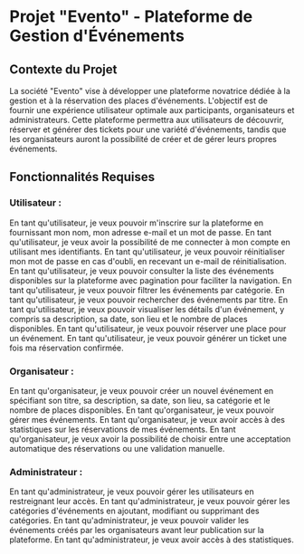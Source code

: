 # Projet "Evento" - Plateforme de Gestion d'Événements
## Contexte du Projet
La société "Evento" vise à développer une plateforme novatrice dédiée à la gestion et à la réservation des places d'événements. L'objectif est de fournir une expérience utilisateur optimale aux participants, organisateurs et administrateurs. Cette plateforme permettra aux utilisateurs de découvrir, réserver et générer des tickets pour une variété d'événements, tandis que les organisateurs auront la possibilité de créer et de gérer leurs propres événements.

## Fonctionnalités Requises
### Utilisateur :
En tant qu'utilisateur, je veux pouvoir m'inscrire sur la plateforme en fournissant mon nom, mon adresse e-mail et un mot de passe.
En tant qu'utilisateur, je veux avoir la possibilité de me connecter à mon compte en utilisant mes identifiants.
En tant qu'utilisateur, je veux pouvoir réinitialiser mon mot de passe en cas d'oubli, en recevant un e-mail de réinitialisation.
En tant qu'utilisateur, je veux pouvoir consulter la liste des événements disponibles sur la plateforme avec pagination pour faciliter la navigation.
En tant qu'utilisateur, je veux pouvoir filtrer les événements par catégorie.
En tant qu'utilisateur, je veux pouvoir rechercher des événements par titre.
En tant qu'utilisateur, je veux pouvoir visualiser les détails d'un événement, y compris sa description, sa date, son lieu et le nombre de places disponibles.
En tant qu'utilisateur, je veux pouvoir réserver une place pour un événement.
En tant qu'utilisateur, je veux pouvoir générer un ticket une fois ma réservation confirmée.
### Organisateur :
En tant qu'organisateur, je veux pouvoir créer un nouvel événement en spécifiant son titre, sa description, sa date, son lieu, sa catégorie et le nombre de places disponibles.
En tant qu'organisateur, je veux pouvoir gérer mes événements.
En tant qu'organisateur, je veux avoir accès à des statistiques sur les réservations de mes événements.
En tant qu'organisateur, je veux avoir la possibilité de choisir entre une acceptation automatique des réservations ou une validation manuelle.
### Administrateur :
En tant qu'administrateur, je veux pouvoir gérer les utilisateurs en restreignant leur accès.
En tant qu'administrateur, je veux pouvoir gérer les catégories d'événements en ajoutant, modifiant ou supprimant des catégories.
En tant qu'administrateur, je veux pouvoir valider les événements créés par les organisateurs avant leur publication sur la plateforme.
En tant qu'administrateur, je veux avoir accès à des statistiques.
